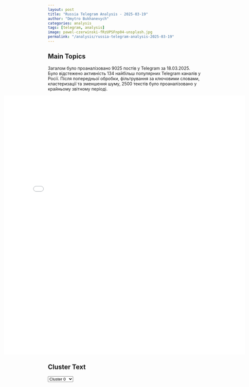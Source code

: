 ```yaml
---
layout: post
title: "Russia Telegram Analysis - 2025-03-19"
author: "Dmytro Bukhanevych"
categories: analysis
tags: [telegram, analysis]
image: pawel-czerwinski-fRzUPSFnp04-unsplash.jpg
permalink: "/analysis/russia-telegram-analysis-2025-03-19"
---
```


<style>
    /* Adjusting iframe-container styles */
    .wide-iframe-container {
        width: calc(100% + 30vw);  /* Extending the width */
        margin-left: -15vw;       /* Negative margin to push to the left */
        overflow: hidden;         /* In case the iframe content spills over */
    }

    .wide-iframe-container iframe {
        width: 100%;  /* Making the iframe take the full width of its container */
        border: none; /* Removing any borders from the iframe */
    }

    /* Toggle mechanism */
    .hidden {
        display: none;
    }
    
    .show-content-target:checked + .show-content {
        display: block;
    }
</style>

<h2>Main Topics</h2>
<p>Загалом було проаналізовано 9025 постів у Telegram за 18.03.2025. Було відстежено активність 134 найбільш популярних Telegram каналів у Росії. Після попередньої обробки, фільтрування за ключовими словами, кластеризації та зменшення шуму, 2500 текстів було проаналізовано у крайньому звітному періоді.</p>
<!-- Embedding Main Plotly Visualization -->
<div class="wide-iframe-container">
    <iframe src="{{site.baseurl}}/visualizations/2025-03-19/fig_topics_time.html" height="850"></iframe>
</div>


<h2>Cluster Text</h2>

<!-- Dropdown to select a cluster -->
<select id="clusterSelector" onchange="displayClusterText()">
<option value="0">Cluster 0</option><option value="1">Cluster 1</option><option value="2">Cluster 2</option><option value="3">Cluster 3</option><option value="4">Cluster 4</option><option value="5">Cluster 5</option><option value="6">Cluster 6</option><option value="7">Cluster 7</option><option value="8">Cluster 8</option><option value="9">Cluster 9</option><option value="10">Cluster 10</option><option value="11">Cluster 11</option><option value="12">Cluster 12</option><option value="13">Cluster 13</option><option value="14">Cluster 14</option><option value="15">Cluster 15</option><option value="16">Cluster 16</option><option value="17">Cluster 17</option>
</select>

<!-- Display area for the selected cluster's text -->
<div id="clusterTextDisplay" class="hidden"></div>

<script type="text/javascript">
    var clusterDetails = {"0": "<b>Total Posts:</b> 45<br><b>Date:</b> 2025-03-18 20:18:33+00:00<br><b>Author:</b> kontext_channel<br><b>Link:</b> https://t.me/s/kontext_channel/50233<br><b>Subscribers:</b> 906140<br><b>Text:</b> \u0422\u0435\u043a\u0441\u0442: \ud83d\udcf8 \u0412\u0438\u0434\u0435\u043e \u0434\u043d\u044f: \u0443 \u043f\u043e\u0441\u043e\u043b\u044c\u0441\u0442\u0432\u0430 \u0421\u0428\u0410 \u0432 \u041c\u043e\u0441\u043a\u0432\u0435 \u0434\u0435\u043c\u043e\u043d\u0442\u0438\u0440\u043e\u0432\u0430\u043b\u0438 \u0431\u0443\u043a\u0432\u044b ZVO \u041f\u043e\u0441\u043b\u0435 \u043f\u0440\u043e\u0448\u0435\u0434\u0448\u0435\u0433\u043e \u0442\u0435\u043b\u0435\u0444\u043e\u043d\u043d\u043e\u0433\u043e \u0440\u0430\u0437\u0433\u043e\u0432\u043e\u0440\u0430 \u043c\u0435\u0436\u0434\u0443 \u0412\u043b\u0430\u0434\u0438\u043c\u0438\u0440\u043e\u043c \u041f\u0443\u0442\u0438\u043d\u044b\u043c \u0438 \u0414\u043e\u043d\u0430\u043b\u044c\u0434\u043e\u043c \u0422\u0440\u0430\u043c\u043f\u043e\u043c \u0443 \u0437\u0434\u0430\u043d\u0438\u044f \u0430\u043c\u0435\u0440\u0438\u043a\u0430\u043d\u0441\u043a\u043e\u0439 \u0434\u0438\u043f\u043c\u0438\u0441\u0441\u0438\u0438 \u043d\u0430\u0447\u0430\u043b\u0438 \u0443\u0431\u0438\u0440\u0430\u0442\u044c \u0438\u043d\u0441\u0442\u0430\u043b\u043b\u044f\u0446\u0438\u0438 \u0441 \u0431\u0443\u043a\u0432\u0430\u043c\u0438 ZVO \u0438 \u0445\u0435\u0448\u0442\u0435\u0433\u043e\u043c \u00ab\u041c\u044b \u0432\u043c\u0435\u0441\u0442\u0435\u00bb, \u043d\u0430\u0445\u043e\u0434\u0438\u0432\u0448\u0438\u0435\u0441\u044f \u0442\u0430\u043c \u0441 \u043d\u043e\u044f\u0431\u0440\u044f 2023 \u0433\u043e\u0434\u0430.\u041f\u043e \u0441\u043b\u043e\u0432\u0430\u043c \u0433\u043b\u0430\u0432\u043d\u043e\u0433\u043e \u0440\u0435\u0434\u0430\u043a\u0442\u043e\u0440\u0430 \u0442\u0435\u043b\u0435\u0433\u0440\u0430\u043c-\u043a\u0430\u043d\u0430\u043b\u0430 \u00ab\u041e\u0441\u0442\u043e\u0440\u043e\u0436\u043d\u043e, \u043d\u043e\u0432\u043e\u0441\u0442\u0438\u00bb \u0421\u0435\u0440\u0433\u0435\u044f \u0422\u0438\u0442\u043e\u0432\u0430, \u0441\u043e\u0442\u0440\u0443\u0434\u043d\u0438\u043a\u0438 \u043a\u043e\u043c\u043c\u0443\u043d\u0430\u043b\u044c\u043d\u044b\u0445 \u0441\u043b\u0443\u0436\u0431 \u0437\u0430\u044f\u0432\u0438\u043b\u0438, \u0447\u0442\u043e \u0443\u0431\u0438\u0440\u0430\u044e\u0442 \u043b\u0438\u0442\u0435\u0440\u044b \u043a\u0430\u0436\u0434\u044b\u0439 \u0433\u043e\u0434, \u0447\u0442\u043e\u0431\u044b \u043f\u043e\u043c\u044b\u0442\u044c \u0438\u0445, \u0430 \u0437\u0430\u0442\u0435\u043c \u0432\u043e\u0437\u0432\u0440\u0430\u0449\u0430\u044e\u0442 \u043d\u0430 \u043c\u0435\u0441\u0442\u043e.\u0412 \u0441\u0432\u043e\u044e \u043e\u0447\u0435\u0440\u0435\u0434\u044c, \u043e\u0444\u0438\u0446\u0438\u0430\u043b\u044c\u043d\u044b\u0439 \u043f\u0440\u0435\u0434\u0441\u0442\u0430\u0432\u0438\u0442\u0435\u043b\u044c \u041c\u0418\u0414 \u041c\u0430\u0440\u0438\u044f \u0417\u0430\u0445\u0430\u0440\u043e\u0432\u0430 \u0437\u0430\u044f\u0432\u0438\u043b\u0430, \u0447\u0442\u043e \u00ab\u043b\u0430\u043c\u043f\u043e\u0447\u043a\u0438 \u043c\u0435\u043d\u044f\u044e\u0442, \u0447\u0442\u043e\u0431\u044b \u0432\u0438\u0434\u043d\u0435\u0435 \u0431\u044b\u043b\u043e\u00bb", "1": "<b>Total Posts:</b> 19<br><b>Date:</b> 2025-03-18 17:38:32+00:00<br><b>Author:</b> mosguru<br><b>Link:</b> https://t.me/s/mosguru/20816<br><b>Subscribers:</b> 1377413<br><b>Text:</b> \u0422\u0435\u043a\u0441\u0442: \u26a1\ufe0f \u0420\u0424 \u0438 \u0421\u0428\u0410 \u043d\u0435\u043c\u0435\u0434\u043b\u0435\u043d\u043d\u043e \u043d\u0430\u0447\u0438\u043d\u0430\u044e\u0442 \u043d\u0430 \u0411\u043b\u0438\u0436\u043d\u0435\u043c \u0412\u043e\u0441\u0442\u043e\u043a\u0435 \u043f\u0435\u0440\u0435\u0433\u043e\u0432\u043e\u0440\u044b \u043e\u0431 \u0443\u0440\u0435\u0433\u0443\u043b\u0438\u0440\u043e\u0432\u0430\u043d\u0438\u0438 \u043a\u043e\u043d\u0444\u043b\u0438\u043a\u0442\u0430 \u043d\u0430 \u0423\u043a\u0440\u0430\u0438\u043d\u0435, \u2014 \u0411\u0435\u043b\u044b\u0439 \u0434\u043e\u043c.\u26a1\ufe0f \u041f\u0435\u0440\u0432\u044b\u0439 \u041c\u043e\u0441\u043a\u043e\u0432\u0441\u043a\u0438\u0439", "2": "<b>Total Posts:</b> 22<br><b>Date:</b> 2025-03-18 17:35:32+00:00<br><b>Author:</b> msk7days<br><b>Link:</b> https://t.me/s/msk7days/8677<br><b>Subscribers:</b> 1053227<br><b>Text:</b> \u0422\u0435\u043a\u0441\u0442: \ud83c\udfd2 \u0422\u0440\u0430\u043c\u043f \u043f\u043e\u0434\u0434\u0435\u0440\u0436\u0430\u043b \u0438\u0434\u0435\u044e \u041f\u0443\u0442\u0438\u043d\u0430 \u043e\u0440\u0433\u0430\u043d\u0438\u0437\u043e\u0432\u0430\u0442\u044c \u0445\u043e\u043a\u043a\u0435\u0439\u043d\u044b\u0435 \u043c\u0430\u0442\u0447\u0438 \u0432 \u0421\u0428\u0410 \u0438 \u0420\u043e\u0441\u0441\u0438\u0438 \u043c\u0435\u0436\u0434\u0443 \u0440\u043e\u0441\u0441\u0438\u0439\u0441\u043a\u0438\u043c\u0438 \u0438 \u0430\u043c\u0435\u0440\u0438\u043a\u0430\u043d\u0441\u043a\u0438\u043c\u0438 \u0438\u0433\u0440\u043e\u043a\u0430\u043c\u0438, \u0432\u044b\u0441\u0442\u0443\u043f\u0430\u044e\u0449\u0438\u043c\u0438 \u0432 \u041d\u0425\u041b \u0438 \u041a\u0425\u041b, \u2014 \u041a\u0440\u0435\u043c\u043b\u044c", "3": "<b>Total Posts:</b> 1141<br><b>Date:</b> 2025-03-18 17:34:56+00:00<br><b>Author:</b> proofzzz<br><b>Link:</b> https://t.me/s/proofzzz/32387<br><b>Subscribers:</b> 678948<br><b>Text:</b> \u0422\u0435\u043a\u0441\u0442: \u0413\u043b\u0430\u0432\u043d\u043e\u0435 \u0438\u0437 \u043f\u0435\u0440\u0435\u0433\u043e\u0432\u043e\u0440\u043e\u0432 \u0422\u0440\u0430\u043c\u043f\u0430 \u0438 \u041f\u0443\u0442\u0438\u043d\u0430:\u041a\u043b\u044e\u0447\u0435\u0432\u044b\u043c \u0443\u0441\u043b\u043e\u0432\u0438\u0435\u043c \u0434\u043b\u044f \u043d\u0435\u0434\u043e\u043f\u0443\u0449\u0435\u043d\u0438\u044f \u044d\u0441\u043a\u0430\u043b\u0430\u0446\u0438\u0438 \u043a\u043e\u043d\u0444\u043b\u0438\u043a\u0442\u0430 \u0434\u043e\u043b\u0436\u043d\u044b \u0441\u0442\u0430\u0442\u044c \u043f\u043e\u043b\u043d\u043e\u0435 \u043f\u0440\u0435\u043a\u0440\u0430\u0449\u0435\u043d\u0438\u0435 \u0438\u043d\u043e\u0441\u0442\u0440\u0430\u043d\u043d\u043e\u0439 \u0432\u043e\u0435\u043d\u043d\u043e\u0439 \u043f\u043e\u043c\u043e\u0449\u0438 \u0438 \u043f\u0440\u0435\u0434\u043e\u0441\u0442\u0430\u0432\u043b\u0435\u043d\u0438\u044f \u0440\u0430\u0437\u0432\u0435\u0434\u0438\u043d\u0444\u043e\u0440\u043c\u0430\u0446\u0438\u0438 \u041a\u0438\u0435\u0432\u0443.\u25aa\ufe0f\u041f\u0443\u0442\u0438\u043d \u043f\u043e\u0434\u0434\u0435\u0440\u0436\u0430\u043b \u0438\u0434\u0435\u044e \u0422\u0440\u0430\u043c\u043f\u0430 \u043e \u0432\u0437\u0430\u0438\u043c\u043d\u043e\u043c \u043e\u0442\u043a\u0430\u0437\u0435 \u0420\u0424 \u0438 \u0423\u043a\u0440\u0430\u0438\u043d\u044b \u043d\u0430 30 \u0434\u043d\u0435\u0439 \u043e\u0442 \u0443\u0434\u0430\u0440\u043e\u0432 \u043f\u043e \u044d\u043d\u0435\u0440\u0433\u0435\u0442\u0438\u0447\u0435\u0441\u043a\u043e\u0439 \u0438\u043d\u0444\u0440\u0430\u0441\u0442\u0440\u0443\u043a\u0442\u0443\u0440\u0435 \u0438 \u0434\u0430\u043b \u0442\u0430\u043a\u0443\u044e \u043a\u043e\u043c\u0430\u043d\u0434\u0443 \u0432\u043e\u0435\u043d\u043d\u044b\u043c;\u25aa\ufe0f\u043f\u0440\u0435\u0437\u0438\u0434\u0435\u043d\u0442\u044b \u0432\u044b\u0440\u0430\u0437\u0438\u043b\u0438 \u043e\u0431\u043e\u044e\u0434\u043d\u0443\u044e \u0437\u0430\u0438\u043d\u0442\u0435\u0440\u0435\u0441\u043e\u0432\u0430\u043d\u043d\u043e\u0441\u0442\u044c \u0432 \u043d\u043e\u0440\u043c\u0430\u043b\u0438\u0437\u0430\u0446\u0438\u0438 \u043e\u0442\u043d\u043e\u0448\u0435\u043d\u0438\u0439 \u0432 \u0441\u0432\u0435\u0442\u0435 \u043e\u0441\u043e\u0431\u043e\u0439 \u043e\u0442\u0432\u0435\u0442\u0441\u0442\u0432\u0435\u043d\u043d\u043e\u0441\u0442\u0438 \u0437\u0430 \u043e\u0431\u0435\u0441\u043f\u0435\u0447\u0435\u043d\u0438\u0435 \u0431\u0435\u0437\u043e\u043f\u0430\u0441\u043d\u043e\u0441\u0442\u0438 \u0432 \u043c\u0438\u0440\u0435;\u25aa\ufe0f\u0433\u043b\u0430\u0432\u044b \u0433\u043e\u0441\u0443\u0434\u0430\u0440\u0441\u0442\u0432 \u043f\u0440\u043e\u0434\u043e\u043b\u0436\u0438\u043b\u0438 \u043f\u043e\u0434\u0440\u043e\u0431\u043d\u044b\u0439 \u0438 \u043e\u0442\u043a\u0440\u043e\u0432\u0435\u043d\u043d\u044b\u0439 \u043e\u0431\u043c\u0435\u043d \u043c\u043d\u0435\u043d\u0438\u044f\u043c\u0438 \u043f\u043e \u0441\u0438\u0442\u0443\u0430\u0446\u0438\u0438 \u0432\u043e\u043a\u0440\u0443\u0433 \u0423\u043a\u0440\u0430\u0438\u043d\u044b \u0432 \u0445\u043e\u0434\u0435 \u0442\u0435\u043b\u0435\u0444\u043e\u043d\u043d\u043e\u0433\u043e \u0440\u0430\u0437\u0433\u043e\u0432\u043e\u0440\u0430;\u25aa\ufe0f19 \u043c\u0430\u0440\u0442\u0430 \u043c\u0435\u0436\u0434\u0443 \u0440\u043e\u0441\u0441\u0438\u0439\u0441\u043a\u043e\u0439 \u0438 \u0443\u043a\u0440\u0430\u0438\u043d\u0441\u043a\u043e\u0439 \u0441\u0442\u043e\u0440\u043e\u043d\u0430\u043c\u0438 \u0431\u0443\u0434\u0435\u0442 \u043e\u0441\u0443\u0449\u0435\u0441\u0442\u0432\u043b\u0435\u043d \u043e\u0431\u043c\u0435\u043d \u043f\u043b\u0435\u043d\u043d\u044b\u043c\u0438 \u2013 175 \u043d\u0430 175 \u0447\u0435\u043b\u043e\u0432\u0435\u043a, \u0441\u043e\u043e\u0431\u0449\u0438\u043b \u041f\u0443\u0442\u0438\u043d \u0422\u0440\u0430\u043c\u043f\u0443;\u25aa\ufe0f\u0440\u043e\u0441\u0441\u0438\u0439\u0441\u043a\u0430\u044f \u0441\u0442\u043e\u0440\u043e\u043d\u0430 \u043e\u0431\u043e\u0437\u043d\u0430\u0447\u0438\u043b\u0430 \u0440\u044f\u0434 \u0441\u0443\u0449\u0435\u0441\u0442\u0432\u0435\u043d\u043d\u044b\u0445 \u043c\u043e\u043c\u0435\u043d\u0442\u043e\u0432 \u043e \u0432\u043e\u0437\u043c\u043e\u0436\u043d\u043e\u043c \u043f\u0440\u0435\u043a\u0440\u0430\u0449\u0435\u043d\u0438\u0438 \u043e\u0433\u043d\u044f, \u043d\u0435\u043e\u0431\u0445\u043e\u0434\u0438\u043c\u043e\u0441\u0442\u0438 \u043e\u0441\u0442\u0430\u043d\u043e\u0432\u0438\u0442\u044c \u043f\u0440\u0438\u043d\u0443\u0434\u0438\u0442\u0435\u043b\u044c\u043d\u0443\u044e \u043c\u043e\u0431\u0438\u043b\u0438\u0437\u0430\u0446\u0438\u044e \u0438 \u043f\u0435\u0440\u0435\u0432\u043e\u043e\u0440\u0443\u0436\u0435\u043d\u0438\u0438 \u0412\u0421\u0423;\u25aa\ufe0f\u0420\u0424 \u043e\u0442\u043c\u0435\u0442\u0438\u043b\u0430 \u0441\u0435\u0440\u044c\u0435\u0437\u043d\u044b\u0435 \u0440\u0438\u0441\u043a\u0438, \u0441\u0432\u044f\u0437\u0430\u043d\u043d\u044b\u0435 \u0441 \u043d\u0435\u0434\u043e\u0433\u043e\u0432\u043e\u0440\u043e\u0441\u043f\u043e\u0441\u043e\u0431\u043d\u043e\u0441\u0442\u044c\u044e \u043a\u0438\u0435\u0432\u0441\u043a\u043e\u0433\u043e \u0440\u0435\u0436\u0438\u043c\u0430, \u043a\u043e\u0442\u043e\u0440\u044b\u0439 \u0443\u0436\u0435 \u043d\u0435\u043e\u0434\u043d\u043e\u043a\u0440\u0430\u0442\u043d\u043e \u0441\u0430\u0431\u043e\u0442\u0438\u0440\u043e\u0432\u0430\u043b \u0438 \u043d\u0430\u0440\u0443\u0448\u0430\u043b \u0434\u043e\u0441\u0442\u0438\u0433\u043d\u0443\u0442\u044b\u0435 \u0434\u043e\u0433\u043e\u0432\u043e\u0440\u0435\u043d\u043d\u043e\u0441\u0442\u0438;\u25aa\ufe0f\u0420\u0424 \u043e\u0431\u0440\u0430\u0442\u0438\u043b\u0430 \u0432\u043d\u0438\u043c\u0430\u043d\u0438\u0435 \u0430\u043c\u0435\u0440\u0438\u043a\u0430\u043d\u0441\u043a\u043e\u0439 \u0441\u0442\u043e\u0440\u043e\u043d\u044b \u043d\u0430 \u0442\u0435\u0440\u0430\u043a\u0442\u044b, \u0441\u043e\u0432\u0435\u0440\u0448\u0435\u043d\u043d\u044b\u0435 \u0443\u043a\u0440\u0430\u0438\u043d\u0441\u043a\u0438\u043c\u0438 \u0431\u043e\u0435\u0432\u0438\u043a\u0430\u043c\u0438 \u043f\u0440\u043e\u0442\u0438\u0432 \u043c\u0438\u0440\u043d\u044b\u0445 \u0433\u0440\u0430\u0436\u0434\u0430\u043d \u041a\u0443\u0440\u0441\u043a\u043e\u0439 \u043e\u0431\u043b\u0430\u0441\u0442\u0438.Z\u043b\u043e\u0439 \u041f\u0440\u0443\u0444", "4": "<b>Total Posts:</b> 547<br><b>Date:</b> 2025-03-18 18:46:17+00:00<br><b>Author:</b> rvvoenkor<br><b>Link:</b> https://t.me/s/RVvoenkor/88289<br><b>Subscribers:</b> 1682123<br><b>Text:</b> \u0422\u0435\u043a\u0441\u0442: \u203c\ufe0f\ud83c\uddf7\ud83c\uddfa\ud83c\uddfa\ud83c\udde6 \u041a\u0438\u0435\u0432 \u043f\u0440\u0435\u0434\u043f\u0440\u0438\u043d\u044f\u043b \u043f\u043e\u043f\u044b\u0442\u043a\u0443 \u0432\u043a\u043b\u0438\u043d\u0435\u043d\u0438\u044f \u043f\u043e\u0434\u0440\u0430\u0437\u0434\u0435\u043b\u0435\u043d\u0438\u0439 \u0432 \u0411\u0435\u043b\u0433\u043e\u0440\u043e\u0434\u0441\u043a\u043e\u0439 \u043e\u0431\u043b\u0430\u0441\u0442\u0438 \u0434\u043b\u044f \u0441\u043e\u0437\u0434\u0430\u043d\u0438\u044f \u043d\u0435\u0433\u0430\u0442\u0438\u0432\u043d\u043e\u0433\u043e \u0444\u043e\u043d\u0430 \u0432\u043e\u043a\u0440\u0443\u0433 \u043f\u0435\u0440\u0435\u0433\u043e\u0432\u043e\u0440\u043e\u0432 \u043f\u0440\u0435\u0437\u0438\u0434\u0435\u043d\u0442\u043e\u0432 \u0420\u0424 \u0438 \u0421\u0428\u0410 \u2014 \u041c\u0438\u043d\u043e\u0431\u043e\u0440\u043e\u043d\u044b\u25aa\ufe0f\u0412 \u0442\u0435\u0447\u0435\u043d\u0438\u0435 \u0434\u043d\u044f \u0412\u0421\u0423 \u043e\u0441\u0443\u0449\u0435\u0441\u0442\u0432\u0438\u043b\u0438 \u043f\u044f\u0442\u044c \u0430\u0442\u0430\u043a, \u0431\u044b\u043b\u0438 \u0437\u0430\u0434\u0435\u0439\u0441\u0442\u0432\u043e\u0432\u0430\u043d\u044b \u0434\u043e 200 \u0443\u043a\u0440\u0430\u0438\u043d\u0441\u043a\u0438\u0445 \u0431\u043e\u0435\u0432\u0438\u043a\u043e\u0432, 5 \u0442\u0430\u043d\u043a\u043e\u0432, 16 \u0411\u0411\u041c, 3 \u0438\u043d\u0436\u0435\u043d\u0435\u0440\u043d\u044b\u0435 \u043c\u0430\u0448\u0438\u043d\u044b \u0440\u0430\u0437\u0433\u0440\u0430\u0436\u0434\u0435\u043d\u0438\u044f, \u0443\u0441\u0442\u0430\u043d\u043e\u0432\u043a\u0430 \u0434\u0438\u0441\u0442\u0430\u043d\u0446\u0438\u043e\u043d\u043d\u043e\u0433\u043e \u0440\u0430\u0437\u043c\u0438\u043d\u0438\u0440\u043e\u0432\u0430\u043d\u0438\u044f \u0423\u0420-77 \u0438 \u0447\u0435\u0442\u044b\u0440\u0435 \u0430\u0432\u0442\u043e\u043c\u043e\u0431\u0438\u043b\u044f.\u25aa\ufe0f\u0414\u0435\u0439\u0441\u0442\u0432\u0438\u044f\u043c\u0438 \u043f\u043e\u0434\u0440\u0430\u0437\u0434\u0435\u043b\u0435\u043d\u0438\u0439 \u043f\u0440\u0438\u043a\u0440\u044b\u0442\u0438\u044f \u0433\u043e\u0441\u0443\u0434\u0430\u0440\u0441\u0442\u0432\u0435\u043d\u043d\u043e\u0439 \u0433\u0440\u0430\u043d\u0438\u0446\u044b \u0432\u0441\u0435 \u0430\u0442\u0430\u043a\u0438 \u0412\u0421\u0423 \u043e\u0442\u0440\u0430\u0436\u0435\u043d\u044b, \u043f\u0435\u0440\u0435\u0441\u0435\u0447\u0435\u043d\u0438\u044f \u0433\u0440\u0430\u043d\u0438\u0446\u044b \u0420\u0424 \u043d\u0435 \u0434\u043e\u043f\u0443\u0449\u0435\u043d\u043e.\u25aa\ufe0f\u041e\u0431\u0449\u0438\u0435 \u043f\u043e\u0442\u0435\u0440\u0438 \u0412\u0421\u0423 \u0441\u043e\u0441\u0442\u0430\u0432\u0438\u043b\u0438 \u0434\u043e 60 \u0447\u0435\u043b\u043e\u0432\u0435\u043a, \u0442\u0430\u043d\u043a, 7 \u0411\u0411\u041c, 3 \u0438\u043d\u0436\u0435\u043d\u0435\u0440\u043d\u044b\u0435 \u043c\u0430\u0448\u0438\u043d\u044b \u0440\u0430\u0437\u0433\u0440\u0430\u0436\u0434\u0435\u043d\u0438\u044f \u0438 \u0430\u0432\u0442\u043e\u043c\u043e\u0431\u0438\u043b\u044c. \u041e\u0441\u0442\u0430\u0432\u0448\u0438\u0435\u0441\u044f \u0431\u043e\u0435\u0432\u0438\u043a\u0438 \u0440\u0430\u0441\u0441\u0435\u044f\u043d\u044b, \u043f\u0440\u043e\u0442\u0438\u0432\u043d\u0438\u043a \u043e\u0442 \u0434\u0430\u043b\u044c\u043d\u0435\u0439\u0448\u0438\u0445 \u0430\u0442\u0430\u043a \u043e\u0442\u043a\u0430\u0437\u0430\u043b\u0441\u044f.\u25aa\ufe0f\u041f\u043e \u043c\u0435\u0441\u0442\u0430\u043c \u0441\u043a\u043e\u043f\u043b\u0435\u043d\u0438\u044f \u0412\u0421\u0423 \u0432 8-10 \u043a\u0438\u043b\u043e\u043c\u0435\u0442\u0440\u043e\u0432\u043e\u0439 \u0437\u043e\u043d\u0435 \u0432 \u0421\u0443\u043c\u0441\u043a\u043e\u0439 \u043e\u0431\u043b\u0430\u0441\u0442\u0438 \u043d\u0430\u043d\u0435\u0441\u0435\u043d\u043e 30 \u0430\u0432\u0438\u0430\u0446\u0438\u043e\u043d\u043d\u044b\u0445 \u0438 \u0440\u0430\u043a\u0435\u0442\u043d\u044b\u0445 \u0443\u0434\u0430\u0440\u043e\u0432, \u0430 \u0442\u0430\u043a\u0436\u0435 13 \u0443\u0434\u0430\u0440\u043e\u0432 \u0430\u0440\u043c\u0435\u0439\u0441\u043a\u043e\u0439 \u0430\u0432\u0438\u0430\u0446\u0438\u0435\u0439, \u0443\u0434\u0430\u0440 \u0420\u041a \u00ab\u0418\u0441\u043a\u0430\u043d\u0434\u0435\u0440\u00bb \u0438 \u0420\u0421\u0417\u041e \u00ab\u0422\u043e\u0440\u043d\u0430\u0434\u043e-\u0421\u00bb, \u0434\u0432\u0430 \u0443\u0434\u0430\u0440\u0430 \u0422\u041e\u0421. \u041f\u0440\u0438\u043c\u0435\u043d\u0435\u043d\u043e 40 \u0430\u0432\u0438\u0430\u0446\u0438\u043e\u043d\u043d\u044b\u0445 \u0431\u043e\u043c\u0431 \u0423\u041c\u041f\u041a \u0424\u0410\u0411-500. \u041f\u0440\u043e\u0442\u0438\u0432\u043d\u0438\u043a\u0443 \u043d\u0430\u043d\u0435\u0441\u0435\u043d\u044b \u0437\u043d\u0430\u0447\u0438\u0442\u0435\u043b\u044c\u043d\u044b\u0435 \u043f\u043e\u0442\u0435\u0440\u0438.t.me/RVvoenkor", "5": "<b>Total Posts:</b> 21<br><b>Date:</b> 2025-03-18 17:20:38+00:00<br><b>Author:</b> ru2ch<br><b>Link:</b> https://t.me/s/ru2ch/138272<br><b>Subscribers:</b> 561017<br><b>Text:</b> \u0422\u0435\u043a\u0441\u0442: \u2757\ufe0f\u041f\u0443\u0442\u0438\u043d \u0438 \u0422\u0440\u0430\u043c\u043f \u0432 \u0442\u0435\u043b\u0435\u0444\u043e\u043d\u043d\u043e\u043c \u0440\u0430\u0437\u0433\u043e\u0432\u043e\u0440\u0435 \u043f\u0440\u043e\u0434\u043e\u043b\u0436\u0438\u043b\u0438 \u043f\u043e\u0434\u0440\u043e\u0431\u043d\u044b\u0439 \u0438 \u043e\u0442\u043a\u0440\u043e\u0432\u0435\u043d\u043d\u044b\u0439 \u043e\u0431\u043c\u0435\u043d \u043c\u043d\u0435\u043d\u0438\u044f\u043c\u0438 \u043f\u043e \u0441\u0438\u0442\u0443\u0430\u0446\u0438\u0438 \u0432\u043e\u043a\u0440\u0443\u0433 \u0423\u043a\u0440\u0430\u0438\u043d\u044b, \u0437\u0430\u044f\u0432\u0438\u043b\u0438 \u0432 \u041a\u0440\u0435\u043c\u043b\u0435", "6": "<b>Total Posts:</b> 174<br><b>Date:</b> 2025-03-18 16:32:21+00:00<br><b>Author:</b> shot_shot<br><b>Link:</b> https://t.me/s/shot_shot/78583<br><b>Subscribers:</b> 1256206<br><b>Text:</b> \u0422\u0435\u043a\u0441\u0442: \u0422\u0435\u043b\u0435\u0444\u043e\u043d\u043d\u044b\u0439 \u0440\u0430\u0437\u0433\u043e\u0432\u043e\u0440 \u041f\u0443\u0442\u0438\u043d\u0430 \u0438 \u0422\u0440\u0430\u043c\u043f\u0430 \u0437\u0430\u0432\u0435\u0440\u0448\u0438\u043b\u0441\u044f, \u0441\u043e\u043e\u0431\u0449\u0438\u043b\u0438 \u0432 \u0411\u0435\u043b\u043e\u043c \u0434\u043e\u043c\u0435. \u041f\u0440\u0435\u0437\u0438\u0434\u0435\u043d\u0442\u044b \u043e\u0431\u0449\u0430\u043b\u0438\u0441\u044c \u043e\u043a\u043e\u043b\u043e 2,5 \u0447\u0430\u0441\u043e\u0432. \u0422\u0440\u0430\u043c\u043f \u0441\u043a\u043e\u0440\u043e \u0434\u043e\u043b\u0436\u0435\u043d \u0432\u044b\u0439\u0442\u0438 \u043a \u043f\u0440\u0435\u0441\u0441\u0435.\u263a \u041f\u043e\u0434\u043f\u0438\u0441\u044b\u0432\u0430\u0439\u0441\u044f \u043d\u0430 SHOT\ud83d\ude42 \u041f\u0440\u0438\u0441\u043b\u0430\u0442\u044c \u043d\u043e\u0432\u043e\u0441\u0442\u044c", "7": "<b>Total Posts:</b> 123<br><b>Date:</b> 2025-03-18 13:47:12+00:00<br><b>Author:</b> ssigny<br><b>Link:</b> https://t.me/s/ssigny/129748<br><b>Subscribers:</b> 488621<br><b>Text:</b> \u0422\u0435\u043a\u0441\u0442: \u0417\u0430\u044f\u0432\u043b\u0435\u043d\u0438\u044f \u043f\u0440\u0435\u0437\u0438\u0434\u0435\u043d\u0442\u0430 \u0420\u043e\u0441\u0441\u0438\u0438 \u0412\u043b\u0430\u0434\u0438\u043c\u0438\u0440\u0430 \u041f\u0443\u0442\u0438\u043d\u0430 \u043d\u0430 \u0441\u044a\u0435\u0437\u0434\u0435 \u0420\u0421\u041f\u041f:\u25aa\ufe0f\u0420\u043e\u0441\u0441\u0438\u0439\u0441\u043a\u0438\u0439 \u0431\u0438\u0437\u043d\u0435\u0441 \u043d\u0430\u0443\u0447\u0438\u043b\u0441\u044f \u0440\u0430\u0431\u043e\u0442\u0430\u0442\u044c \u0432 \u0443\u0441\u043b\u043e\u0432\u0438\u044f\u0445 \u0441\u0430\u043d\u043a\u0446\u0438\u0439, \u0437\u0430\u043f\u0443\u0441\u0442\u0438\u043b \u0430\u043b\u044c\u0442\u0435\u0440\u043d\u0430\u0442\u0438\u0432\u043d\u044b\u0435 \u043c\u0435\u0445\u0430\u043d\u0438\u0437\u043c\u044b \u0441\u043e\u0442\u0440\u0443\u0434\u043d\u0438\u0447\u0435\u0441\u0442\u0432\u0430 \u0441 \u0437\u0430\u0440\u0443\u0431\u0435\u0436\u043d\u044b\u043c\u0438 \u043f\u0430\u0440\u0442\u043d\u0435\u0440\u0430\u043c\u0438.\u25aa\ufe0f\u0414\u0430\u0436\u0435 \u0435\u0441\u043b\u0438 \u0441\u0430\u043d\u043a\u0446\u0438\u0438 \u043f\u0440\u043e\u0442\u0438\u0432 \u0420\u0424 \u043e\u0441\u043b\u0430\u0431\u044f\u0442, \u043d\u0430\u0439\u0434\u0435\u0442\u0441\u044f \u0434\u0440\u0443\u0433\u043e\u0439 \u0441\u043f\u043e\u0441\u043e\u0431 \"\u0432\u0441\u0442\u0430\u0432\u0438\u0442\u044c \u043f\u0430\u043b\u043a\u0438 \u0432 \u043a\u043e\u043b\u0435\u0441\u0430\".\u25aa\ufe0f\u041e\u0445\u043b\u0430\u0436\u0434\u0435\u043d\u0438\u0435 \u044d\u043a\u043e\u043d\u043e\u043c\u0438\u043a\u0438 \u0420\u0424 \u043d\u0435\u0438\u0437\u0431\u0435\u0436\u043d\u043e, \u043d\u043e \u043d\u0430\u0434\u043e \u043d\u0435 \u0434\u043e\u0432\u043e\u0434\u0438\u0442\u044c \"\u0434\u043e \u0443\u0440\u043e\u0432\u043d\u044f \u043a\u0440\u0438\u043e\u043a\u0430\u043c\u0435\u0440\u044b\".\u25aa\ufe0f\u041f\u0443\u0442\u0438\u043d \u043f\u043e\u0442\u0440\u0435\u0431\u043e\u0432\u0430\u043b \u0441\u0434\u0435\u0440\u0436\u0430\u0442\u044c \u0438\u043d\u0444\u043b\u044f\u0446\u0438\u044e \u0438 \u043e\u0431\u0435\u0441\u043f\u0435\u0447\u0438\u0442\u044c \u043d\u0438\u0437\u043a\u0443\u044e \u0431\u0435\u0437\u0440\u0430\u0431\u043e\u0442\u0438\u0446\u0443 \u0432 \u0420\u0424.\u25aa\ufe0f\u0412\u043e\u043f\u0440\u043e\u0441\u044b \u043f\u0440\u0438\u0432\u0430\u0442\u0438\u0437\u0430\u0446\u0438\u0438 \u0432 \u0420\u0424 \u043d\u0435\u043e\u0431\u0445\u043e\u0434\u0438\u043c\u043e \u043e\u0431\u0441\u0443\u0436\u0434\u0430\u0442\u044c, \u043f\u043e\u043a\u0430 \u043e\u043d\u0438 \u043d\u0435 \u0431\u0443\u0434\u0443\u0442 \u0440\u0435\u0448\u0435\u043d\u044b \u043e\u043a\u043e\u043d\u0447\u0430\u0442\u0435\u043b\u044c\u043d\u043e.\u25aa\ufe0f\u041f\u0443\u0442\u0438\u043d \u0432\u044b\u0440\u0430\u0437\u0438\u043b \u043d\u0435\u0434\u043e\u0443\u043c\u0435\u043d\u0438\u0435, \u043f\u043e\u0447\u0435\u043c\u0443 G7 \u043d\u0430\u0437\u044b\u0432\u0430\u044e\u0442 \"\u0411\u043e\u043b\u044c\u0448\u043e\u0439 \u0441\u0435\u043c\u0435\u0440\u043a\u043e\u0439\".\u25aa\ufe0f\u0420\u044f\u0434 \u0443\u0448\u0435\u0434\u0448\u0438\u0445 \u0437\u0430\u043f\u0430\u0434\u043d\u044b\u0445 \u043a\u043e\u043c\u043f\u0430\u043d\u0438\u0439 \u0445\u043e\u0442\u044f\u0442 \u0432\u0435\u0440\u043d\u0443\u0442\u044c\u0441\u044f \u0432 \u0420\u0424, \u043d\u043e \u0438\u043d\u0442\u0435\u0440\u0435\u0441\u044b \u0440\u043e\u0441\u0441\u0438\u0439\u0441\u043a\u0438\u0445 \u0444\u0438\u0440\u043c \u0431\u0443\u0434\u0443\u0442 \u0432 \u043f\u0440\u0438\u043e\u0440\u0438\u0442\u0435\u0442\u0435.\u25aa\ufe0f\u041f\u0443\u0442\u0438\u043d \u043f\u043e\u0440\u0443\u0447\u0438\u043b \u043a\u0430\u0431\u043c\u0438\u043d\u0443 \u0432\u043d\u0438\u043c\u0430\u0442\u0435\u043b\u044c\u043d\u043e \u0441\u043b\u0435\u0434\u0438\u0442\u044c \u0437\u0430 \u0441\u0434\u0435\u043b\u043a\u0430\u043c\u0438 \u043f\u043e \u0432\u043e\u0437\u0432\u0440\u0430\u0449\u0435\u043d\u0438\u044e \u0437\u0430\u043f\u0430\u0434\u043d\u044b\u0445 \u043a\u043e\u043c\u043f\u0430\u043d\u0438\u0439, \u043a\u043e\u0442\u043e\u0440\u044b\u0435 \u0443\u0445\u043e\u0434\u0438\u043b\u0438, \"\u0445\u043b\u043e\u043f\u0430\u044f \u0434\u0432\u0435\u0440\u044c\u044e\".\u25aa\ufe0f\u041f\u0443\u0442\u0438\u043d \u043f\u043e\u0440\u0443\u0447\u0438\u043b \u043f\u0440\u0430\u0432\u0438\u0442\u0435\u043b\u044c\u0441\u0442\u0432\u0443 \u0430\u043a\u0442\u0443\u0430\u043b\u0438\u0437\u0438\u0440\u043e\u0432\u0430\u0442\u044c \u043f\u0435\u0440\u0435\u0447\u0435\u043d\u044c \u0443\u0448\u0435\u0434\u0448\u0438\u0445 \u043a\u043e\u043c\u043f\u0430\u043d\u0438\u0439, \u0441\u0434\u0435\u043b\u0430\u0442\u044c \u043f\u0440\u043e\u0446\u0435\u0441\u0441 \u0438\u0445 \u0432\u043e\u0437\u0432\u0440\u0430\u0449\u0435\u043d\u0438\u044f \u043c\u0430\u043a\u0441\u0438\u043c\u0430\u043b\u044c\u043d\u043e \u043f\u0440\u043e\u0437\u0440\u0430\u0447\u043d\u044b\u043c.", "8": "<b>Total Posts:</b> 19<br><b>Date:</b> 2025-03-18 15:34:30+00:00<br><b>Author:</b> kontext_channel<br><b>Link:</b> https://t.me/s/kontext_channel/50208<br><b>Subscribers:</b> 906140<br><b>Text:</b> \u0422\u0435\u043a\u0441\u0442: \u0414\u043e\u043d\u0430\u043b\u044c\u0434 \u0422\u0440\u0430\u043c\u043f \u043f\u043e\u0440\u0443\u0447\u0438\u043b \u043f\u0435\u0440\u0435\u043e\u0446\u0435\u043d\u0438\u0442\u044c \u0441\u0430\u043d\u043a\u0446\u0438\u043e\u043d\u043d\u0443\u044e \u043f\u043e\u043b\u0438\u0442\u0438\u043a\u0443 \u0441\u0442\u0440\u0430\u043d\u044b \u0438\u0437-\u0437\u0430 \u043f\u043e\u0434\u0440\u044b\u0432\u0430 \u0440\u043e\u043b\u0438 \u0434\u043e\u043b\u043b\u0430\u0440\u0430\u0413\u043b\u0430\u0432\u0430 \u041c\u0438\u043d\u0444\u0438\u043d\u0430 \u0421\u0428\u0410 \u0421\u043a\u043e\u0442\u0442 \u0411\u0435\u0441\u0441\u0435\u043d\u0442 \u0441\u043e\u043e\u0431\u0449\u0438\u043b, \u0447\u0442\u043e \u0422\u0440\u0430\u043c\u043f \u043f\u043e\u0440\u0443\u0447\u0438\u043b \u043f\u0440\u043e\u0432\u0435\u0441\u0442\u0438 \u043f\u0435\u0440\u0435\u043e\u0446\u0435\u043d\u043a\u0443 \u0441\u0443\u0449\u0435\u0441\u0442\u0432\u0443\u044e\u0449\u0435\u0439 \u0430\u043c\u0435\u0440\u0438\u043a\u0430\u043d\u0441\u043a\u043e\u0439 \u0441\u0430\u043d\u043a\u0446\u0438\u043e\u043d\u043d\u043e\u0439 \u043f\u043e\u043b\u0438\u0442\u0438\u043a\u0438, \u0442\u0430\u043a \u043a\u0430\u043a \u043e\u043d\u0430 \u043f\u043e\u0434\u0440\u044b\u0432\u0430\u0435\u0442 \u0440\u043e\u043b\u044c \u0434\u043e\u043b\u043b\u0430\u0440\u0430 \u0432 \u043a\u0430\u0447\u0435\u0441\u0442\u0432\u0435 \u043c\u0438\u0440\u043e\u0432\u043e\u0439 \u0440\u0435\u0437\u0435\u0440\u0432\u043d\u043e\u0439 \u0432\u0430\u043b\u044e\u0442\u044b. \ud83d\udcac\u041d\u0430 \u043f\u0440\u043e\u0442\u044f\u0436\u0435\u043d\u0438\u0438 \u0434\u043b\u0438\u0442\u0435\u043b\u044c\u043d\u043e\u0433\u043e \u043f\u0435\u0440\u0438\u043e\u0434\u0430 \u0432\u0440\u0435\u043c\u0435\u043d\u0438 \u0443 \u043d\u0430\u0441 \u0431\u044b\u043b\u043e \u0442\u043e, \u0447\u0442\u043e \u044f \u043d\u0430\u0437\u044b\u0432\u0430\u044e \u201e\u043b\u0435\u043d\u0438\u0432\u044b\u0435 \u0441\u0430\u043d\u043a\u0446\u0438\u0438\u201c. \u041c\u044b \u043f\u043e\u043b\u0430\u0433\u0430\u0435\u043c, \u0447\u0442\u043e \u043e\u043d\u0438 \u043f\u043e\u0434\u0440\u044b\u0432\u0430\u044e\u0442 \u0440\u043e\u043b\u044c \u0434\u043e\u043b\u043b\u0430\u0440\u0430 \u0432 \u043a\u0430\u0447\u0435\u0441\u0442\u0432\u0435 \u0440\u0435\u0437\u0435\u0440\u0432\u043d\u043e\u0439 \u0432\u0430\u043b\u044e\u0442\u044b, \u043b\u044e\u0434\u0438 \u043e\u0442\u043a\u0430\u0437\u044b\u0432\u0430\u044e\u0442\u0441\u044f \u043e\u0442 \u0434\u043e\u043b\u043b\u0430\u0440\u0430. \u041c\u044b \u0436\u0435 \u0441\u043e\u0431\u0438\u0440\u0430\u0435\u043c\u0441\u044f \u043f\u0435\u0440\u0435\u0439\u0442\u0438 \u043a \u0440\u0435\u0436\u0438\u043c\u0443 \u043c\u0430\u043a\u0441\u0438\u043c\u0430\u043b\u044c\u043d\u043e \u0434\u0435\u0439\u0441\u0442\u0432\u0435\u043d\u043d\u044b\u0445 \u0441\u0430\u043d\u043a\u0446\u0438\u0439. \u041c\u044b \u043f\u0440\u0438\u0445\u043e\u0434\u0438\u043c, \u043c\u044b \u0431\u044c\u0435\u043c \u0438\u0445 \u0436\u0435\u0441\u0442\u043a\u043e, \u043c\u044b \u0431\u044c\u0435\u043c \u0438\u0445 \u0431\u044b\u0441\u0442\u0440\u043e, \u043c\u044b \u0431\u044c\u0435\u043c \u0438\u0445 \u0436\u0435\u0441\u0442\u043a\u043e, \u0438 \u044d\u0442\u043e \u0442\u043e, \u0447\u0442\u043e \u043c\u044b \u0434\u0435\u043b\u0430\u0435\u043c \u0441 \u0418\u0440\u0430\u043d\u043e\u043c\ud83d\udcac, \u2014 \u0441\u043a\u0430\u0437\u0430\u043b \u043e\u043d \u0432 \u0438\u043d\u0442\u0435\u0440\u0432\u044c\u044e \u0442\u0435\u043b\u0435\u043a\u0430\u043d\u0430\u043b\u0443 Fox Business.\u0411\u0435\u0441\u0441\u0435\u043d\u0442 \u0442\u0430\u043a\u0436\u0435 \u0440\u0430\u0441\u043a\u0440\u0438\u0442\u0438\u043a\u043e\u0432\u0430\u043b \u043f\u043e\u0434\u0445\u043e\u0434 \u0430\u0434\u043c\u0438\u043d\u0438\u0441\u0442\u0440\u0430\u0446\u0438\u0438 \u0414\u0436\u043e \u0411\u0430\u0439\u0434\u0435\u043d\u0430 \u043a \u0441\u0430\u043d\u043a\u0446\u0438\u044f\u043c \u043f\u0440\u043e\u0442\u0438\u0432 \u0420\u043e\u0441\u0441\u0438\u0438.\ud83d\udcac\u041e\u043d\u0438 \u043d\u0430\u043f\u0440\u0430\u0432\u043b\u044f\u043b\u0438 \u0434\u0435\u0441\u044f\u0442\u043a\u0438 \u043c\u0438\u043b\u043b\u0438\u0430\u0440\u0434\u043e\u0432 \u0434\u043e\u043b\u043b\u0430\u0440\u043e\u0432 \u0432 \u0423\u043a\u0440\u0430\u0438\u043d\u0443, \u0447\u0442\u043e\u0431\u044b \u043f\u043e\u0434\u0434\u0435\u0440\u0436\u0430\u0442\u044c \u0423\u043a\u0440\u0430\u0438\u043d\u0443, \u043d\u043e \u0441 \u0434\u0440\u0443\u0433\u043e\u0439 \u0441\u0442\u043e\u0440\u043e\u043d\u044b, \u0443 \u043d\u0438\u0445 \u0431\u044b\u043b\u0438 \u043e\u0447\u0435\u043d\u044c \u0432\u044f\u043b\u044b\u0435 \u0441\u0430\u043d\u043a\u0446\u0438\u0438, \u043f\u043e\u0442\u043e\u043c\u0443 \u0447\u0442\u043e \u043e\u043d\u0438 \u0431\u044b\u043b\u0438 \u043e\u0431\u0435\u0441\u043f\u043e\u043a\u043e\u0435\u043d\u044b \u0441\u043a\u0430\u0447\u043a\u043e\u043c \u0446\u0435\u043d \u043d\u0430 \u043d\u0435\u0444\u0442\u044c \u0432 \u0421\u0428\u0410 \u0432\u043e \u0432\u0440\u0435\u043c\u044f \u0432\u044b\u0431\u043e\u0440\u043e\u0432. \u0418, \u0443\u0445\u043e\u0434\u044f, \u0441\u043e\u0432\u0435\u0442\u043d\u0438\u043a \u043f\u043e \u043d\u0430\u0446\u0431\u0435\u0437\u043e\u043f\u0430\u0441\u043d\u043e\u0441\u0442\u0438 \u0414\u0436\u0435\u0439\u043a \u0421\u0430\u043b\u043b\u0438\u0432\u0430\u043d \u0443\u0441\u0438\u043b\u0438\u043b \u0441\u0430\u043d\u043a\u0446\u0438\u0438. \u042f \u0431\u044b \u0441\u043a\u0430\u0437\u0430\u043b, \u0447\u0442\u043e \u043e\u043d\u0438 \u043f\u0435\u0440\u0435\u0448\u043b\u0438 \u0441 \u0442\u0440\u0435\u0445 \u043d\u0430 \u0448\u0435\u0441\u0442\u044c\ud83d\udcac, \u2014 \u043f\u043e\u044f\u0441\u043d\u0438\u043b \u043c\u0438\u043d\u0438\u0441\u0442\u0440\u041e\u043d \u043f\u043e\u0434\u0447\u0435\u0440\u043a\u043d\u0443\u043b, \u0447\u0442\u043e \u0422\u0440\u0430\u043c\u043f \u0434\u0430\u043b \u0435\u043c\u0443 \u0443\u043a\u0430\u0437\u0430\u043d\u0438\u0435 \u043f\u0435\u0440\u0435\u0439\u0442\u0438 \u043a \u0434\u0435\u0441\u044f\u0442\u0438\u0431\u0430\u043b\u043b\u044c\u043d\u044b\u043c \u0441\u0430\u043d\u043a\u0446\u0438\u044f\u043c, \u0435\u0441\u043b\u0438 \u044d\u0442\u043e \u043f\u043e\u0442\u0440\u0435\u0431\u0443\u0435\u0442\u0441\u044f, \u00ab\u0447\u0442\u043e\u0431\u044b \u0443\u0441\u0430\u0434\u0438\u0442\u044c \u043f\u0440\u0435\u0437\u0438\u0434\u0435\u043d\u0442\u0430 \u0420\u043e\u0441\u0441\u0438\u0438 \u0437\u0430 \u0441\u0442\u043e\u043b \u043f\u0435\u0440\u0435\u0433\u043e\u0432\u043e\u0440\u043e\u0432\u00bb", "9": "<b>Total Posts:</b> 44<br><b>Date:</b> 2025-03-18 04:50:11+00:00<br><b>Author:</b> putin_tramp_mobilizaciya_migrant<br><b>Link:</b> https://t.me/s/Putin_tramp_mobilizaciya_migrant/24381<br><b>Subscribers:</b> 421629<br><b>Text:</b> \u0422\u0435\u043a\u0441\u0442: \ud83c\uddee\ud83c\uddf1\ud83c\uddf5\ud83c\uddf8 \u0418\u0437\u0440\u0430\u0438\u043b\u044c \u0432\u043e\u0437\u043e\u0431\u043d\u043e\u0432\u0438\u043b \u0443\u0434\u0430\u0440\u044b \u043f\u043e \u0413\u0430\u0437\u0435: \u043f\u043e\u0433\u0438\u0431\u043b\u043e \u0431\u043e\u043b\u0435\u0435 230 \u0447\u0435\u043b\u043e\u0432\u0435\u043a.\u041f\u043e \u0434\u0430\u043d\u043d\u044b\u043c Al Jazeera, \u0432 \u0440\u0435\u0437\u0443\u043b\u044c\u0442\u0430\u0442\u0435 \u043d\u043e\u0432\u044b\u0445 \u0430\u0432\u0438\u0430\u0443\u0434\u0430\u0440\u043e\u0432 \u0426\u0410\u0425\u0410\u041b \u0432 \u0441\u0435\u043a\u0442\u043e\u0440\u0435 \u0413\u0430\u0437\u0430 \u043f\u043e\u0433\u0438\u0431\u043b\u043e \u043d\u0435 \u043c\u0435\u043d\u0435\u0435 232 \u0447\u0435\u043b\u043e\u0432\u0435\u043a.  \u0418\u0437\u0440\u0430\u0438\u043b\u044c \u043e\u0431\u044a\u044f\u0441\u043d\u0438\u043b \u0432\u043e\u0437\u043e\u0431\u043d\u043e\u0432\u043b\u0435\u043d\u0438\u0435 \u0431\u043e\u0435\u0432\u044b\u0445 \u0434\u0435\u0439\u0441\u0442\u0432\u0438\u0439 \u043e\u0442\u043a\u0430\u0437\u043e\u043c \u0425\u0410\u041c\u0410\u0421 \u043f\u0440\u0438\u043d\u044f\u0442\u044c \u0430\u043c\u0435\u0440\u0438\u043a\u0430\u043d\u0441\u043a\u0438\u0439 \u043f\u043b\u0430\u043d \u043f\u0440\u043e\u0434\u043b\u0435\u043d\u0438\u044f \u043f\u0435\u0440\u0435\u043c\u0438\u0440\u0438\u044f \u0438 \u043e\u0441\u0432\u043e\u0431\u043e\u0436\u0434\u0435\u043d\u0438\u044f \u0437\u0430\u043b\u043e\u0436\u043d\u0438\u043a\u043e\u0432. \u00ab\u0426\u0410\u0425\u0410\u041b \u043d\u0435 \u043e\u0441\u0442\u0430\u043d\u043e\u0432\u0438\u0442\u0441\u044f, \u043f\u043e\u043a\u0430 \u0432\u0441\u0435 \u0437\u0430\u043b\u043e\u0436\u043d\u0438\u043a\u0438 \u043d\u0435 \u0432\u0435\u0440\u043d\u0443\u0442\u0441\u044f \u0434\u043e\u043c\u043e\u0439\u00bb, \u2013 \u0437\u0430\u044f\u0432\u0438\u043b \u043f\u043e\u0441\u0442\u043f\u0440\u0435\u0434 \u0418\u0437\u0440\u0430\u0438\u043b\u044f \u0432 \u041e\u041e\u041d \u0414\u044d\u043d\u043d\u0438 \u0414\u0430\u043d\u043e\u043d.  \u0412 \u0425\u0410\u041c\u0410\u0421 \u043e\u0431\u0432\u0438\u043d\u0438\u043b\u0438 \u041d\u0435\u0442\u0430\u043d\u044c\u044f\u0445\u0443 \u0432 \u0441\u0440\u044b\u0432\u0435 \u043f\u0435\u0440\u0435\u043c\u0438\u0440\u0438\u044f, \u0437\u0430\u044f\u0432\u0438\u0432, \u0447\u0442\u043e \u0442\u0435\u043f\u0435\u0440\u044c \u0441\u0443\u0434\u044c\u0431\u0430 \u0437\u0430\u043b\u043e\u0436\u043d\u0438\u043a\u043e\u0432 \u043d\u0435\u0438\u0437\u0432\u0435\u0441\u0442\u043d\u0430.  \u0411\u0435\u043b\u044b\u0439 \u0434\u043e\u043c \u043f\u043e\u0434\u0442\u0432\u0435\u0440\u0434\u0438\u043b, \u0447\u0442\u043e \u0418\u0437\u0440\u0430\u0438\u043b\u044c \u043a\u043e\u043d\u0441\u0443\u043b\u044c\u0442\u0438\u0440\u043e\u0432\u0430\u043b\u0441\u044f \u0441 \u0421\u0428\u0410 \u043f\u0435\u0440\u0435\u0434 \u043d\u0430\u0447\u0430\u043b\u043e\u043c \u0430\u0442\u0430\u043a.==Fox News Russia - \u041f\u043e\u0434\u043f\u0438\u0441\u0430\u0442\u044c\u0441\u044f", "10": "<b>Total Posts:</b> 23<br><b>Date:</b> 2025-03-18 17:24:43+00:00<br><b>Author:</b> readovkanews<br><b>Link:</b> https://t.me/s/readovkanews/94238<br><b>Subscribers:</b> 2724272<br><b>Text:</b> \u0422\u0435\u043a\u0441\u0442: \u2757\ufe0f\u041f\u0443\u0442\u0438\u043d \u043f\u043e\u0434\u0434\u0435\u0440\u0436\u0430\u043b \u0438\u0434\u0435\u044e \u0422\u0440\u0430\u043c\u043f\u0430 \u043e \u0432\u0437\u0430\u0438\u043c\u043d\u043e\u043c \u043e\u0442\u043a\u0430\u0437\u0435 \u0420\u0424 \u0438 \u0423\u043a\u0440\u0430\u0438\u043d\u044b \u043d\u0430 30 \u0434\u043d\u0435\u0439 \u043e\u0442 \u0443\u0434\u0430\u0440\u043e\u0432 \u043f\u043e \u044d\u043d\u0435\u0440\u0433\u0435\u0442\u0438\u0447\u0435\u0441\u043a\u043e\u0439 \u0438\u043d\u0444\u0440\u0430\u0441\u0442\u0440\u0443\u043a\u0442\u0443\u0440\u0435 \u0438 \u0434\u0430\u043b \u0442\u0430\u043a\u0443\u044e \u043a\u043e\u043c\u0430\u043d\u0434\u0443 \u0432\u043e\u0435\u043d\u043d\u044b\u043c, \u0437\u0430\u044f\u0432\u0438\u043b \u041a\u0440\u0435\u043c\u043b\u044c", "11": "<b>Total Posts:</b> 21<br><b>Date:</b> 2025-03-18 12:46:16+00:00<br><b>Author:</b> bbbreaking<br><b>Link:</b> https://t.me/s/bbbreaking/202683<br><b>Subscribers:</b> 1917203<br><b>Text:</b> \u0422\u0435\u043a\u0441\u0442: \u041f\u043e\u0447\u0435\u043c\u0443 \"\u0441\u0435\u043c\u0435\u0440\u043a\u0430\" (G7) \u0431\u043e\u043b\u044c\u0448\u0430\u044f, \u043d\u0435\u043f\u043e\u043d\u044f\u0442\u043d\u043e, \u0447\u0435\u0433\u043e \u0442\u0430\u043c \u0431\u043e\u043b\u044c\u0448\u043e\u0433\u043e? \u2014 \u041f\u0443\u0442\u0438\u043d", "12": "<b>Total Posts:</b> 32<br><b>Date:</b> 2025-03-18 16:59:47+00:00<br><b>Author:</b> ssigny<br><b>Link:</b> https://t.me/s/ssigny/129788<br><b>Subscribers:</b> 488621<br><b>Text:</b> \u0422\u0435\u043a\u0441\u0442: \u2757\ufe0f\u0420\u0430\u0437\u0433\u043e\u0432\u043e\u0440 \u041f\u0443\u0442\u0438\u043d\u0430 \u0438 \u0422\u0440\u0430\u043c\u043f\u0430 \u043f\u0440\u043e\u0448\u0435\u043b \"\u043e\u0447\u0435\u043d\u044c \u0445\u043e\u0440\u043e\u0448\u043e\" \u2014 CNN \u0441\u043e \u0441\u0441\u044b\u043b\u043a\u043e\u0439 \u043d\u0430 \u0440\u043e\u0441\u0441\u0438\u0439\u0441\u043a\u0438\u0439 \u0438\u0441\u0442\u043e\u0447\u043d\u0438\u043a", "13": "<b>Total Posts:</b> 18<br><b>Date:</b> 2025-03-18 17:20:47+00:00<br><b>Author:</b> bbbreaking<br><b>Link:</b> https://t.me/s/bbbreaking/202724<br><b>Subscribers:</b> 1917203<br><b>Text:</b> \u0422\u0435\u043a\u0441\u0442: \u26a1\ufe0f\u041f\u0443\u0442\u0438\u043d \u0441\u043e\u043e\u0431\u0449\u0438\u043b \u0422\u0440\u0430\u043c\u043f\u0443, \u0447\u0442\u043e \u0432 \u0441\u0440\u0435\u0434\u0443 \u0420\u043e\u0441\u0441\u0438\u044f \u0438 \u0423\u043a\u0440\u0430\u0438\u043d\u0430 \u043f\u0440\u043e\u0432\u0435\u0434\u0443\u0442 \u043e\u0431\u043c\u0435\u043d \u043f\u043b\u0435\u043d\u043d\u044b\u043c\u0438 \u043f\u043e \u0444\u043e\u0440\u043c\u0443\u043b\u0435 175 \u043d\u0430 175 \u2014 \u041a\u0440\u0435\u043c\u043b\u044c", "14": "<b>Total Posts:</b> 35<br><b>Date:</b> 2025-03-18 13:12:46+00:00<br><b>Author:</b> boris_rozhin<br><b>Link:</b> https://t.me/s/boris_rozhin/158272<br><b>Subscribers:</b> 866301<br><b>Text:</b> \u0422\u0435\u043a\u0441\u0442: - \u0412\u0430\u043c \u043d\u0430 \u0440\u0430\u0437\u0433\u043e\u0432\u043e\u0440 \u0441 \u0422\u0440\u0430\u043c\u043f\u043e\u043c \u043d\u0435 \u043f\u043e\u0440\u0430?- \u041d\u0435 \u0441\u043b\u0443\u0448\u0430\u0439\u0442\u0435 \u041f\u0435\u0441\u043a\u043e\u0432\u0430, \u0443 \u043d\u0435\u0433\u043e \u0440\u0430\u0431\u043e\u0442\u0430 \u0442\u0430\u043a\u0430\u044f.\ud83d\ude00\ud83d\ude00\ud83d\ude00", "15": "<b>Total Posts:</b> 16<br><b>Date:</b> 2025-03-18 12:53:17+00:00<br><b>Author:</b> ria_novosti_rossiya<br><b>Link:</b> https://t.me/s/Ria_novosti_rossiya/53072<br><b>Subscribers:</b> 1529980<br><b>Text:</b> \u0422\u0435\u043a\u0441\u0442: \u0422\u043e\u0432\u0430\u0440\u0438\u0449 \u0412\u0435\u0440\u0445\u043e\u0432\u043d\u044b\u0439 \u0413\u043b\u0430\u0432\u043d\u043e\u043a\u043e\u043c\u0430\u043d\u0434\u0443\u044e\u0449\u0438\u0439!\u041f\u043e\u043d\u0438\u043c\u0430\u0435\u043c, \u0447\u0442\u043e \u043e\u043b\u0438\u0433\u0430\u0440\u0445\u0438 \u043f\u0440\u0438\u043b\u0435\u0442\u0435\u043b\u0438 \u043a \u0412\u0430\u043c \u0438\u0437 \u0441\u0432\u043e\u0438\u0445 \u0434\u0443\u0431\u0430\u0439\u0441\u043a\u0438\u0445 \u0443\u0431\u0435\u0436\u0438\u0449 \u0438 \u043f\u0440\u043e\u0434\u0430\u044e\u0442 \u0412\u0430\u043c \u0438\u0434\u0435\u044e \u043c\u0438\u0440\u0430 \u0438 \u0433\u0435\u0448\u0435\u0444\u0442\u0430. \u041d\u0443 \u0430 \u043f\u043e\u0442\u043e\u043c \u043e\u043d\u0438 \u043d\u0430\u043d\u0435\u0441\u0443\u0442 \u0412\u0430\u043c \u0443\u0434\u0430\u0440 \u0432 \u0441\u043f\u0438\u043d\u0443.\u041f\u043e\u043d\u0438\u043c\u0430\u0435\u043c, \u0447\u0442\u043e \u0447\u0430\u0441\u0442\u044c \u043e\u0431\u0449\u0435\u0441\u0442\u0432\u0430 \u0438 \u0441\u0438\u043b\u043e\u0432\u043e\u0433\u043e \u0431\u043b\u043e\u043a\u0430 \u043d\u0435 \u0440\u0430\u0437\u0434\u0435\u043b\u044f\u043b\u0430 \u0438\u0434\u0435\u0430\u043b\u044b \u0421\u0412\u041e \u0438 \u0434\u043e \u0441\u0438\u0445 \u043f\u043e\u0440 \u043d\u0435 \u0440\u0430\u0437\u0434\u0435\u043b\u044f\u0435\u0442.\u041f\u043e\u043d\u0438\u043c\u0430\u0435\u043c, \u0447\u0442\u043e \u0431\u0443\u0434\u0443\u0442 \u0435\u0449\u0435 \u0437\u0430\u0442\u0440\u0430\u0442\u044b \u0438 \u043f\u043e\u0442\u0435\u0440\u0438 \u0438 \u0434\u043e \u041f\u043e\u0431\u0435\u0434\u044b \u043d\u0435 \u0432\u0441\u0435\u043c \u0431\u0443\u0434\u0435\u0442 \u0441\u0443\u0436\u0434\u0435\u043d\u043e \u0434\u043e\u0436\u0438\u0442\u044c. \u041d\u043e \u0434\u043b\u044f \u043f\u0430\u0442\u0440\u0438\u043e\u0442\u043e\u0432 \u0441\u0443\u0434\u044c\u0431\u0430 \u0420\u043e\u0434\u0438\u043d\u044b \u2013 \u043f\u0440\u0435\u0432\u044b\u0448\u0435 \u0432\u0441\u0435\u0433\u043e.\u0412\u043c\u0435\u0441\u0442\u0435 \u0441 \u0442\u0435\u043c.\u041d\u0430\u0446\u0438\u0441\u0442\u0441\u043a\u043e\u0435 \u0433\u043d\u0435\u0437\u0434\u043e \u043d\u0435 \u0443\u043d\u0438\u0447\u0442\u043e\u0436\u0435\u043d\u043e.\u0417\u043d\u0430\u0447\u0438\u0442, \u043f\u0440\u043e\u0434\u043e\u043b\u0436\u0438\u0442\u0441\u044f \u0433\u0435\u043d\u043e\u0446\u0438\u0434 \u0442\u0435\u0445, \u043a\u0442\u043e \u043d\u0430\u043c \u043f\u043e\u0432\u0435\u0440\u0438\u043b, \u043d\u0430 \u0423\u043a\u0440\u0430\u0438\u043d\u0435.\u0417\u043d\u0430\u0447\u0438\u0442, \u043f\u0440\u043e\u0434\u043e\u043b\u0436\u0430\u0442\u0441\u044f \u0442\u0435\u0440\u0430\u043a\u0442\u044b \u043f\u0440\u043e\u0442\u0438\u0432 \u0412\u0430\u0448\u0438\u0445 \u043e\u0444\u0438\u0446\u0435\u0440\u043e\u0432 \u0432 \u041c\u043e\u0441\u043a\u0432\u0435.\u0417\u043d\u0430\u0447\u0438\u0442, \u043c\u044b \u043f\u043e\u0442\u0435\u0440\u044f\u0435\u043c \u043d\u0430\u0448 \u043f\u043e\u0441\u043b\u0435\u0434\u043d\u0438\u0439 \u0448\u0430\u043d\u0441 \u0441\u0442\u0430\u0442\u044c \u0441\u0438\u043b\u044c\u043d\u044b\u043c\u0438 \u0438 \u043d\u0435\u0437\u0430\u0432\u0438\u0441\u0438\u043c\u044b\u043c\u0438. \u0422\u043e\u043b\u044c\u043a\u043e \u043f\u043e\u043b\u043d\u0430\u044f \u0438 \u0431\u0435\u0437\u043e\u0433\u043e\u0432\u043e\u0440\u043e\u0447\u043d\u0430\u044f \u043a\u0430\u043f\u0438\u0442\u0443\u043b\u044f\u0446\u0438\u044f.\u041c\u044b \u043d\u0435 \u0434\u0440\u043e\u0433\u043d\u0435\u043c!P. S. \u00ab\u0413\u0435\u0440\u0430\u043d\u0438\u00bb \u0434\u043e\u0441\u0442\u0438\u0433\u043b\u0438 \u0442\u0435\u0445\u043d\u043e\u043b\u043e\u0433\u0438\u0447\u0435\u0441\u043a\u043e\u0433\u043e \u043f\u0440\u0435\u0432\u043e\u0441\u0445\u043e\u0434\u0441\u0442\u0432\u0430 \u043d\u0430\u0434 \u041f\u0412\u041e \u041d\u0410\u0422\u041e, \u0438 \u043c\u044b \u043a\u0440\u0435\u043f\u043a\u043e \u0431\u044c\u0435\u043c \u0444\u0430\u0448\u0438\u0441\u0442\u043e\u0432 \u043a\u0430\u0436\u0434\u044b\u0439 \u0434\u0435\u043d\u044c!", "16": "<b>Total Posts:</b> 19<br><b>Date:</b> 2025-03-18 20:20:17+00:00<br><b>Author:</b> dmytrogordon_official<br><b>Link:</b> https://t.me/s/dmytrogordon_official/91945<br><b>Subscribers:</b> 327197<br><b>Text:</b> \u0422\u0435\u043a\u0441\u0442: \u0417\u0435\u043b\u0435\u043d\u0441\u043a\u0438\u0439: \u042f \u043d\u0435 \u0445\u043e\u0442\u0435\u043b \u0431\u044b, \u0447\u0442\u043e\u0431\u044b \u043c\u044b \u0431\u044b\u043b\u0438 \u043c\u0435\u043d\u044e \u0434\u043b\u044f \u043f\u0443\u0442\u0438\u043d\u0430. \u041c\u044b \u2014 \u043d\u0435 \u0441\u0430\u043b\u0430\u0442 \u0438 \u043d\u0435 \u043a\u043e\u043c\u043f\u043e\u0442, \u043d\u0435\u0441\u043c\u043e\u0442\u0440\u044f \u043d\u0430 \u0435\u0433\u043e \u0430\u043f\u043f\u0435\u0442\u0438\u0442\u044b\"\u042f \u043d\u0435 \u0445\u043e\u0442\u0435\u043b \u0431\u044b, \u044f \u0433\u043e\u0432\u043e\u0440\u0438\u043b \u043e\u0431 \u044d\u0442\u043e\u043c \u0438 \u0430\u043c\u0435\u0440\u0438\u043a\u0430\u043d\u0441\u043a\u043e\u0439 \u0441\u0442\u043e\u0440\u043e\u043d\u0435, \u0447\u0442\u043e\u0431\u044b \u043c\u044b \u0431\u044b\u043b\u0438 \u0432 \u0441\u043f\u0438\u0441\u043a\u0435 \u043c\u0435\u043d\u044e \u0434\u043b\u044f \u043f\u0443\u0442\u0438\u043d\u0430. \u041c\u044b \u2014 \u043d\u0435 \u0441\u0430\u043b\u0430\u0442 \u0438 \u043d\u0435 \u043a\u043e\u043c\u043f\u043e\u0442 \u0434\u043b\u044f \u044d\u0442\u043e\u0433\u043e \u0447\u0435\u043b\u043e\u0432\u0435\u043a\u0430, \u043d\u0435\u0441\u043c\u043e\u0442\u0440\u044f \u043d\u0430 \u0435\u0433\u043e \u0430\u043f\u043f\u0435\u0442\u0438\u0442\u044b. \u0410 \u043c\u044b \u0432\u0438\u0434\u0435\u043b\u0438, \u043a\u0430\u043a\u0438\u0435 \u043e\u043d\u0438. \u041c\u044b \u2014 \u0441\u0430\u043c\u043e\u0441\u0442\u043e\u044f\u0442\u0435\u043b\u044c\u043d\u043e\u0435 \u0433\u043e\u0441\u0443\u0434\u0430\u0440\u0441\u0442\u0432\u043e. \u041f\u043e\u044d\u0442\u043e\u043c\u0443, \u0431\u0435\u0437 \u043d\u0430\u0441 \u043f\u0440\u043e \u043d\u0430\u0441 \u0434\u043e\u0433\u043e\u0432\u0430\u0440\u0438\u0432\u0430\u0442\u044c\u0441\u044f \u043d\u0435\u043f\u0440\u0430\u0432\u0438\u043b\u044c\u043d\u043e, \u043f\u043e\u0442\u043e\u043c\u0443 \u0447\u0442\u043e \u0440\u0435\u0437\u0443\u043b\u044c\u0442\u0430\u0442\u0430 \u0436\u0435\u043b\u0430\u0435\u043c\u043e\u0433\u043e \u043d\u0435 \u0431\u0443\u0434\u0435\u0442 \u0434\u043b\u044f \u0432\u0441\u0435\u0445\", \u2014 \u0437\u0430\u044f\u0432\u0438\u043b \u043f\u0440\u0435\u0437\u0438\u0434\u0435\u043d\u0442 \u0432\u043e \u0432\u0440\u0435\u043c\u044f \u043e\u043d\u043b\u0430\u0439\u043d-\u043e\u0431\u0449\u0435\u043d\u0438\u044f \u0441 \u0436\u0443\u0440\u043d\u0430\u043b\u0438\u0441\u0442\u0430\u043c\u0438.\u0421\u0435\u0433\u043e\u0434\u043d\u044f \u0432 \u043a\u043e\u043c\u043c\u0435\u043d\u0442\u0430\u0440\u0438\u0438 Sky News \u0432\u043e\u0435\u043d\u043d\u044b\u0439 \u0430\u043d\u0430\u043b\u0438\u0442\u0438\u043a \u041c\u0430\u0439\u043a\u043b \u041a\u043b\u0430\u0440\u043a, \u043a\u043e\u043c\u043c\u0435\u043d\u0442\u0438\u0440\u0443\u044f \u0440\u0430\u0437\u0433\u043e\u0432\u043e\u0440 \u0422\u0440\u0430\u043c\u043f\u0430 \u0441 \u043f\u0443\u0442\u0438\u043d\u044b\u043c, \u0437\u0430\u044f\u0432\u0438\u043b: \"\u0412 \u0434\u0438\u043f\u043b\u043e\u043c\u0430\u0442\u0438\u0447\u0435\u0441\u043a\u0438\u0445 \u043a\u0440\u0443\u0433\u0430\u0445 \u0435\u0441\u0442\u044c \u0441\u0442\u0430\u0440\u0430\u044f \u043f\u043e\u0433\u043e\u0432\u043e\u0440\u043a\u0430: \"\u0415\u0441\u043b\u0438 \u0442\u0435\u0431\u044f \u043d\u0435\u0442 \u0437\u0430 \u0441\u0442\u043e\u043b\u043e\u043c, \u0442\u044b \u0432 \u043c\u0435\u043d\u044e. \u0418 \u043f\u043e\u0432\u0435\u0440\u044c\u0442\u0435 \u043c\u043d\u0435, \u0423\u043a\u0440\u0430\u0438\u043d\u0430 \u0432 \u043c\u0435\u043d\u044e\".@dmytrogordon_official", "17": "<b>Total Posts:</b> 15<br><b>Date:</b> 2025-03-18 17:26:17+00:00<br><b>Author:</b> warhistoryalconafter<br><b>Link:</b> https://t.me/s/warhistoryalconafter/212204<br><b>Subscribers:</b> 532932<br><b>Text:</b> \u0422\u0435\u043a\u0441\u0442: \ud83c\uddf7\ud83c\uddfa\ud83c\uddfa\ud83c\uddf8\ud83c\uddfa\ud83c\udde6\u26a1\ufe0f\u041f\u0443\u0442\u0438\u043d \u0437\u0430\u044f\u0432\u0438\u043b \u0422\u0440\u0430\u043c\u043f\u0443 \u043e \u043d\u0435\u043e\u0431\u0445\u043e\u0434\u0438\u043c\u043e\u0441\u0442\u0438 \u043e\u0441\u0442\u0430\u043d\u043e\u0432\u0438\u0442\u044c \u043c\u043e\u0431\u0438\u043b\u0438\u0437\u0430\u0446\u0438\u044e \u0423\u043a\u0440\u0430\u0438\u043d\u044b \u0438 \u043f\u0435\u0440\u0435\u0432\u043e\u043e\u0440\u0443\u0436\u0435\u043d\u0438\u0435 \u0412\u0421\u0423 \u0432 \u0441\u043b\u0443\u0447\u0430\u0435 \u043f\u0435\u0440\u0435\u043c\u0438\u0440\u0438\u044f, \u0441\u043b\u0435\u0434\u0443\u0435\u0442 \u0438\u0437 \u0437\u0430\u044f\u0432\u043b\u0435\u043d\u0438\u044f \u041a\u0440\u0435\u043c\u043b\u044f.\u0420\u043e\u0441\u0441\u0438\u0439\u0441\u043a\u0438\u0439 \u043b\u0438\u0434\u0435\u0440 \u0442\u0430\u043a\u0436\u0435 \u043e\u0442\u043c\u0435\u0442\u0438\u043b \u043d\u0435\u0434\u043e\u0433\u043e\u0432\u043e\u0440\u043e\u0441\u043f\u043e\u0441\u043e\u0431\u043d\u043e\u0441\u0442\u044c \u041a\u0438\u0435\u0432\u0430 \u0438 \u043e\u0431\u0440\u0430\u0442\u0438\u043b \u0432\u043d\u0438\u043c\u0430\u043d\u0438\u0435 \u043d\u0430 \u0432\u0430\u0440\u0432\u0430\u0440\u0441\u043a\u0438\u0435 \u043f\u0440\u0435\u0441\u0442\u0443\u043f\u043b\u0435\u043d\u0438\u044f \u0443\u043a\u0440\u0430\u0438\u043d\u0441\u043a\u0438\u0445 \u0431\u043e\u0435\u0432\u0438\u043a\u043e\u0432 \u0432 \u041a\u0443\u0440\u0441\u043a\u043e\u0439 \u043e\u0431\u043b\u0430\u0441\u0442\u0438."};

    function displayClusterText() {
        var selectedLabel = document.getElementById("clusterSelector").value;
        var details = clusterDetails[selectedLabel];
        var textDiv = document.getElementById("clusterTextDisplay");
        textDiv.innerHTML = '<p>' + details + '</p>';
        textDiv.classList.remove('hidden');
    }
</script>

